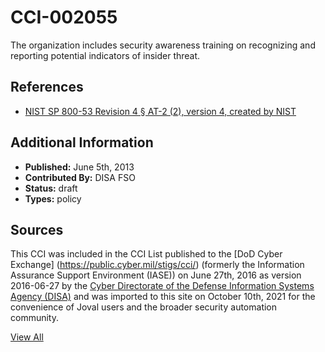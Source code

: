 # CCI-002055

The organization includes security awareness training on recognizing and reporting potential indicators of insider threat.

## References ##

* [NIST SP 800-53 Revision 4 § AT-2 (2), version 4, created by NIST](http://csrc.nist.gov/publications/PubsSPs.html)


## Additional Information ##

* **Published:** June 5th, 2013
* **Contributed By:** DISA FSO
* **Status:** draft
* **Types:** policy

## Sources ##

This CCI was included in the CCI List published to the [DoD Cyber Exchange]
(https://public.cyber.mil/stigs/cci/) (formerly the Information Assurance Support Environment
(IASE)) on June 27th, 2016 as version 2016-06-27 by the [Cyber Directorate of the Defense 
Information Systems Agency (DISA)](https://public.cyber.mil/about-cyber/) and was imported to 
this site on October 10th, 2021 for the convenience of Joval users and the broader security automation community.

[View All](../README.md)
